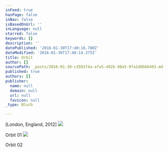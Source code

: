 ```yaml
---
inFeed: true
hasPage: false
inNav: false
isBasedOnUrl: ''
inLanguage: null
starred: false
keywords: []
description: ''
datePublished: '2016-01-30T17:40:16.780Z'
dateModified: '2016-01-30T17:40:14.375Z'
title: Orbit
author: []
sourcePath: _posts/2016-01-30-c3501f4a-efa5-492b-98a5-9fa1d0bb6483.md
published: true
authors: []
publisher:
  name: null
  domain: null
  url: null
  favicon: null
_type: Blurb

---
```

\[London, England, 2012\]
![](https://s3-us-west-2.amazonaws.com/the-grid-img/p/667ae9d11177fa9f4063bc1d8014b8441e4827e2.jpg)

Orbit 01
![](https://s3-us-west-2.amazonaws.com/the-grid-img/p/1a885222936d58c7b71d8f48e8208f64fa764e94.jpg)

Orbit 02